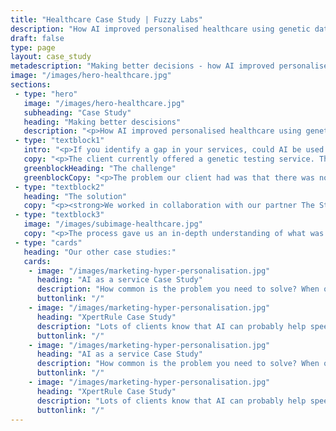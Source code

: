 ```yaml
---
title: "Healthcare Case Study | Fuzzy Labs"
description: "How AI improved personalised healthcare using genetic data"
draft: false
type: page
layout: case_study
metadescription: "Making better decisions - how AI improved personalised healthcare using genetic data"
image: "/images/hero-healthcare.jpg"
sections:
 - type: "hero"
   image: "/images/hero-healthcare.jpg"
   subheading: "Case Study"
   heading: "Making better descisions"
   description: "<p>How AI improved personalised healthcare using genetic data</p>"
 - type: "textblock1"
   intro: "<p>If you identify a gap in your services, could AI be used to speed up the decision making process on what a potential solution or product could look like? That’s exactly what we helped our healthcare company client to achieve.</p>"
   copy: "<p>The client currently offered a genetic testing service. The test gave their customers a detailed insight into their own health. DNA testing reveals a wealth of information for individuals, like which foods or medicines they may be sensitive to, and how susceptible they are to disease.</p><p>The testing service also included specific recommendations on lifestyle for customers, advising how to mitigate their unique risk factors, and improve their overall health.</p>"
   greenblockHeading: "The challenge"
   greenblockCopy: "<p>The problem our client had was that there was no way to know whether these recommendations were having an impact for customers. Without a platform for feedback, there was no real-world data to benchmark, and no way of improving or refining the advice given for future users.</p><p>The client needed help to understand what was possible. Could they build a product or platform to help their customers lead healthier lives? What might this look like? Could AI be used with genomic data to train better lifestyle recommendations for their customers?</p>"
 - type: "textblock2"
   heading: "The solution"
   copy: "<p><strong>We worked in collaboration with our partner The Startup Factory on a Design Sprint – a week long structured process – to establish how an AI solution could help solve these problems, and to quickly build a working prototype of an AI-enabled mobile app. (You can read more about the Design Sprint process in our blog here)</strong></p><p>The Design Sprint meant the client was in a position to make faster, informed decisions around designing the product to take to market, and be confident in their choices.</p><p>The result of this process, the prototype app, provided dietary recommendations to users based on the results of their DNA testing, collecting feedback from the user on the quality of the recommendations, and qualitative information on how the user felt at the end of each day.</p>"
 - type: "textblock3"
   image: "/images/subimage-healthcare.jpg"
   copy: "<p>The process gave us an in-depth understanding of what was important to both client and customer, and allowed us to explore the ways in which AI could be useful. For example:</p><ul class='arrow-list'><li><strong>Using context to target better recommendations:</strong> The user’s daily routine, location and habits could be considered in order to deliver better individual recommendations.</li><li><strong>Better targeting through segmentation:</strong> Segmentation algorithms could help discover groups of similar users based on behaviours and preferences.</li><li><strong>Integrating recommendations into other devices:</strong> For example, using Fitbit data (or similar devices) to provide relevant exercise recommendations, and help users track progress against their goals. Or using food label barcode scans on a smartphone to inform diet recommendations.</li><li><strong>Learning from user behaviour and feedback:</strong> Understanding which recommendations were effective and which were not generates a labelled dataset. Machine learning algorithms could use this ‘what happened next’ data to improve the quality of recommendations to users.</li></ul><p><strong>With our expertise and input, we were able to help fully map out the journey from problem to solution for our client. We deployed the right AI technology to build a working prototype, giving the client the confidence to develop the right product to take to market.</strong></p>"
 - type: "cards"
   heading: "Our other case studies:"
   cards:
    - image: "/images/marketing-hyper-personalisation.jpg"
      heading: "AI as a service Case Study"
      description: "How common is the problem you need to solve? When our client came to us asking for help filtering out inappropriate adult content from their site, we were pretty confident they weren’t the first to need this tech."
      buttonlink: "/"
    - image: "/images/marketing-hyper-personalisation.jpg"
      heading: "XpertRule Case Study"
      description: "Lots of clients know that AI can probably help speed up processes, but aren’t sure what is possible, or how to start. We were able to build proof of concept, to help them show how robotic process automation (RPA) could be used to improve efficiency for local government."
      buttonlink: "/"
    - image: "/images/marketing-hyper-personalisation.jpg"
      heading: "AI as a service Case Study"
      description: "How common is the problem you need to solve? When our client came to us asking for help filtering out inappropriate adult content from their site, we were pretty confident they weren’t the first to need this tech."
      buttonlink: "/"
    - image: "/images/marketing-hyper-personalisation.jpg"
      heading: "XpertRule Case Study"
      description: "Lots of clients know that AI can probably help speed up processes, but aren’t sure what is possible, or how to start. We were able to build proof of concept, to help them show how robotic process automation (RPA) could be used to improve efficiency for local government."
      buttonlink: "/"
---
```

